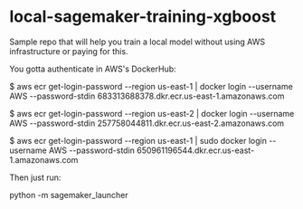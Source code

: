 # local-sagemaker-training-xgboost
Sample repo that will help you train a local model without using AWS infrastructure or paying for this.

You gotta authenticate in AWS's DockerHub:

$ aws ecr get-login-password --region us-east-1 | docker login --username AWS --password-stdin 683313688378.dkr.ecr.us-east-1.amazonaws.com

$ aws ecr get-login-password --region us-east-2 | docker login --username AWS --password-stdin 257758044811.dkr.ecr.us-east-2.amazonaws.com

$ aws ecr get-login-password --region us-east-1 | sudo docker login --username AWS --password-stdin 650961196544.dkr.ecr.us-east-1.amazonaws.com


Then just run:

python -m sagemaker_launcher